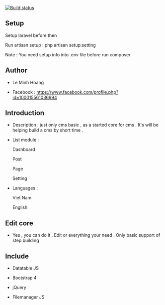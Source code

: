 [![Build status](https://ci.appveyor.com/api/projects/status/github/steveleetn91/vnnative-laravel-cms?branch=master)](https://ci.appveyor.com/project/steveleetn91/vnnative-laravel-cms)

## Setup

Setup laravel before then

Run artisan setup : php artisan setup:setting

Note : You need setup info into .env file before run composer

## Author

 - Le Minh Hoang

 - Facebook : https://www.facebook.com/profile.php?id=100015561036994

## Introduction

+ Description : just only cms basic , as a started core for cms . It's will be helping build a cms by short time .

+ List module : 

    Dashboard 

    Post

    Page

    Setting

+ Languages : 

    Viet Nam 

    English

## Edit core 

+ Yes , you can do it . Edit or everything your need . Only basic support of step building

## Include 

 - Datatable JS

 - Bootstrap 4 

 - jQuery

 - Filemanager JS


